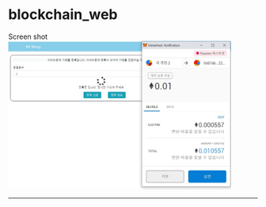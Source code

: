 # blockchain_web
Screen shot
<img src="./img/blockchain_project.jpg" width="450px" height="300px" title="스크린 샷" alt="Screenshot"></img><br/>

-------------
